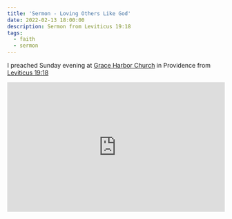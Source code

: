 ```yaml
---
title: 'Sermon - Loving Others Like God'
date: 2022-02-13 18:00:00
description: Sermon from Leviticus 19:18
tags:
  - faith
  - sermon
---
```

I preached Sunday evening at [Grace Harbor Church](graceharbor.net) in Providence from [Leviticus 19:18](https://www.biblegateway.com/passage/?search=Leviticus+19%3A9-18&version=CSB)

<iframe title="Evening: Leviticus 19:18 (McLendon)" allowtransparency="true" height="300" width="100%" style="border: none; min-width: min(100%, 430px);" scrolling="no" data-name="pb-iframe-player" src="https://www.podbean.com/player-v2/?from=embed&i=5ui7e-11a7020-pb&square=1&share=1&download=1&skin=f6f6f6&btn-skin=8bbb4e&size=300" allowfullscreen=""></iframe>